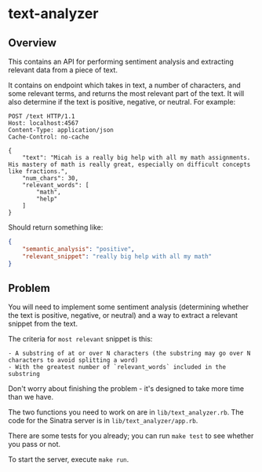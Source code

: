 # text-analyzer

## Overview

This contains an API for performing sentiment analysis and extracting relevant data from a piece of text.

It contains on endpoint which takes in text, a number of characters, and some relevant terms, and returns the most relevant part of the text.  It will also determine if the text is positive, negative, or neutral.  For example:

```
POST /text HTTP/1.1
Host: localhost:4567
Content-Type: application/json
Cache-Control: no-cache

{
	"text": "Micah is a really big help with all my math assignments.  His mastery of math is really great, especially on difficult concepts like fractions.",
	"num_chars": 30,
	"relevant_words": [
		"math",
		"help"
	]
}
```

Should return something like:

```json
{
    "semantic_analysis": "positive",
    "relevant_snippet": "really big help with all my math"
}
```

## Problem

You will need to implement some sentiment analysis (determining whether the text is positive, negative, or neutral) and a way to extract a relevant snippet from the text.

The criteria for `most relevant` snippet is this:

	- A substring of at or over N characters (the substring may go over N characters to avoid splitting a word)
	- With the greatest number of `relevant_words` included in the substring

Don't worry about finishing the problem - it's designed to take more time than we have.

The two functions you need to work on are in `lib/text_analyzer.rb`.  The code for the Sinatra server is in `lib/text_analyzer/app.rb`.

There are some tests for you already; you can run `make test` to see whether you pass or not.

To start the server, execute `make run`.